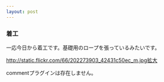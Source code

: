 ```yaml
---
layout: post
---
```

<h3>着工</h3>
<p>一応今日から着工です。基礎用のロープを張っているみたいです。</p>
<p><a href="http://static.flickr.com/66/202273903_42431c50ec_m.jpg">http://static.flickr.com/66/202273903_42431c50ec_m.jpg</a><a href="http://flickr.com/photos/yoshimov/202273903/">拡大</a></p>
<p><span class="error">commentプラグインは存在しません。</span> </p>

